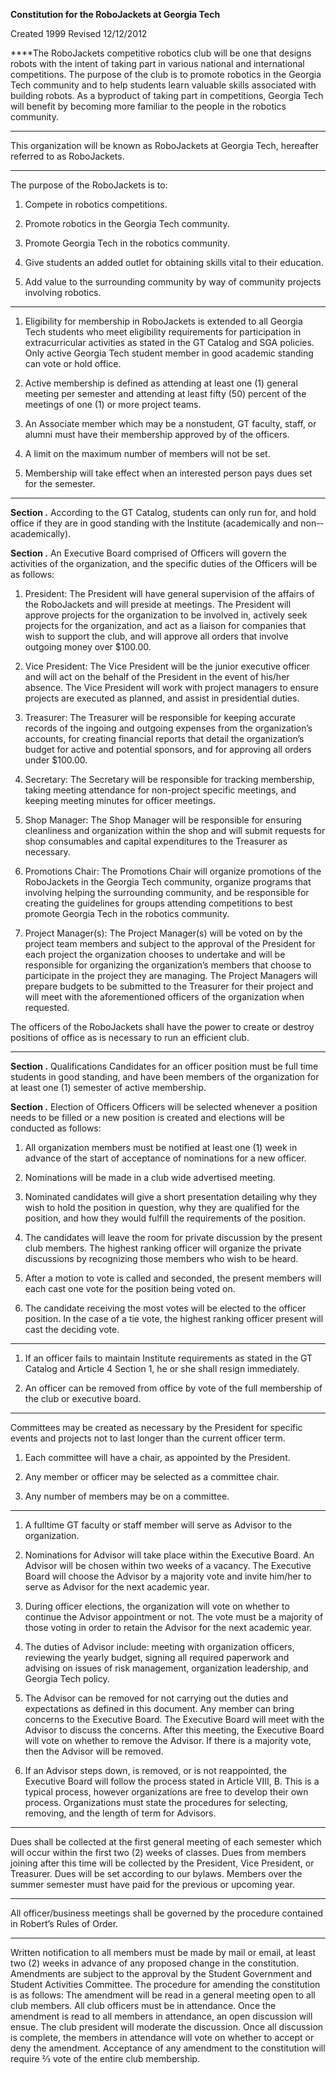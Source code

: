 **Constitution for the RoboJackets at Georgia Tech**

Created 1999
Revised 12/12/2012

<span> ****</span>The RoboJackets competitive robotics club will be one that designs robots with the intent of taking part in various national and international competitions. The purpose of the club is to promote robotics in the Georgia Tech community and to help students learn valuable skills associated with building robots. As a byproduct of taking part in competitions, Georgia Tech will benefit by becoming more familiar to the people in the robotics community.

****

This organization will be known as RoboJackets at Georgia Tech, hereafter referred to as RoboJackets.

****

The purpose of the RoboJackets is to:

1.  Compete in robotics competitions.

2.  Promote robotics in the Georgia Tech community.

3.  Promote Georgia Tech in the robotics community.

4.  Give students an added outlet for obtaining skills vital to their education.

5.  Add value to the surrounding community by way of community projects involving robotics.

****

1.  Eligibility for membership in RoboJackets is extended to all Georgia Tech students who meet eligibility requirements for participation in extracurricular activities as stated in the GT Catalog and SGA policies. Only active Georgia Tech student member in good academic standing can vote or hold office.

2.  Active membership is defined as attending at least one (1) general meeting per semester and attending at least fifty (50) percent of the meetings of one (1) or more project teams.

3.  An Associate member which may be a non­student, GT faculty, staff, or alumni must have their membership approved by of the officers.

4.  A limit on the maximum number of members will not be set.

5.  Membership will take effect when an interested person pays dues set for the semester.

****

<span> **Section .** </span>According to the GT Catalog, students can only run for, and hold office if they are in good standing with the Institute (academically and non-­academically).

<span> **Section .** </span>An Executive Board comprised of Officers will govern the activities of the organization, and the specific duties of the Officers will be as follows:

1.  President: The President will have general supervision of the affairs of the RoboJackets and will preside at meetings. The President will approve projects for the organization to be involved in, actively seek projects for the organization, and act as a liaison for companies that wish to support the club, and will approve all orders that involve outgoing money over $100.00.

2.  Vice­ President: The Vice ­President will be the junior executive officer and will act on the behalf of the President in the event of his/her absence. The Vice ­President will work with project managers to ensure projects are executed as planned, and assist in presidential duties.

3.  Treasurer: The Treasurer will be responsible for keeping accurate records of the ingoing and outgoing expenses from the organization’s accounts, for creating financial reports that detail the organization’s budget for active and potential sponsors, and for approving all orders under $100.00.

4.  Secretary: The Secretary will be responsible for tracking membership, taking meeting attendance for non-­project specific meetings, and keeping meeting minutes for officer meetings.

5.  Shop Manager: The Shop Manager will be responsible for ensuring cleanliness and organization within the shop and will submit requests for shop consumables and capital expenditures to the Treasurer as necessary.

6.  Promotions Chair: The Promotions Chair will organize promotions of the RoboJackets in the Georgia Tech community, organize programs that involving helping the surrounding community, and be responsible for creating the guidelines for groups attending competitions to best promote Georgia Tech in the robotics community.

7.  Project Manager(s): The Project Manager(s) will be voted on by the project team members and subject to the approval of the President for each project the organization chooses to undertake and will be responsible for organizing the organization’s members that choose to participate in the project they are managing. The Project Managers will prepare budgets to be submitted to the Treasurer for their project and will meet with the aforementioned officers of the organization when requested.

The officers of the RoboJackets shall have the power to create or destroy positions of office as is necessary to run an efficient club.

****

<span> **Section .** </span>Qualifications­ Candidates for an officer position must be full time students in good standing, and have been members of the organization for at least one (1) semester of active membership.

<span> **Section .** </span>Election of Officers­ Officers will be selected whenever a position needs to be filled or a new position is created and elections will be conducted as follows:

1.  All organization members must be notified at least one (1) week in advance of the start of acceptance of nominations for a new officer.

2.  Nominations will be made in a club­ wide advertised meeting.

3.  Nominated candidates will give a short presentation detailing why they wish to hold the position in question, why they are qualified for the position, and how they would fulfill the requirements of the position.

4.  The candidates will leave the room for private discussion by the present club members. The highest ­ranking officer will organize the private discussions by recognizing those members who wish to be heard.

5.  After a motion to vote is called and seconded, the present members will each cast one vote for the position being voted on.

6.  The candidate receiving the most votes will be elected to the officer position. In the case of a tie vote, the highest­ ranking officer present will cast the deciding vote.

****

1.  If an officer fails to maintain Institute requirements as stated in the GT Catalog and Article 4 Section 1, he or she shall resign immediately.

2.  An officer can be removed from office by vote of the full membership of the club or executive board.

****

Committees may be created as necessary by the President for specific events and projects not to last longer than the current officer term.

1.  Each committee will have a chair, as appointed by the President.

2.  Any member or officer may be selected as a committee chair.

3.  Any number of members may be on a committee.

****

1.  A full­time GT faculty or staff member will serve as Advisor to the organization.

2.  Nominations for Advisor will take place within the Executive Board. An Advisor will be chosen within two weeks of a vacancy. The Executive Board will choose the Advisor by a majority vote and invite him/her to serve as Advisor for the next academic year.

3.  During officer elections, the organization will vote on whether to continue the Advisor appointment or not. The vote must be a majority of those voting in order to retain the Advisor for the next academic year.

4.  The duties of Advisor include: meeting with organization officers, reviewing the yearly budget, signing all required paperwork and advising on issues of risk management, organization leadership, and Georgia Tech policy.

5.  The Advisor can be removed for not carrying out the duties and expectations as defined in this document. Any member can bring concerns to the Executive Board. The Executive Board will meet with the Advisor to discuss the concerns. After this meeting, the Executive Board will vote on whether to remove the Advisor. If there is a majority vote, then the Advisor will be removed.

6.  If an Advisor steps down, is removed, or is not re­appointed, the Executive Board will follow the process stated in Article VIII, B. This is a typical process, however organizations are free to develop their own process. Organizations must state the procedures for selecting, removing, and the length of term for Advisors.

****

Dues shall be collected at the first general meeting of each semester which will occur within the first two (2) weeks of classes. Dues from members joining after this time will be collected by the President, Vice ­President, or Treasurer. Dues will be set according to our bylaws. Members over the summer semester must have paid for the previous or upcoming year.

****

All officer/business meetings shall be governed by the procedure contained in Robert’s Rules of Order.

****

Written notification to all members must be made by mail or email, at least two (2) weeks in advance of any proposed change in the constitution. Amendments are subject to the approval by the Student Government and Student Activities Committee. The procedure for amending the constitution is as follows: The amendment will be read in a general meeting open to all club members. All club officers must be in attendance. Once the amendment is read to all members in attendance, an open discussion will ensue. The club president will moderate the discussion. Once all discussion is complete, the members in attendance will vote on whether to accept or deny the amendment. Acceptance of any amendment to the constitution will require ⅔ vote of the entire club membership.
